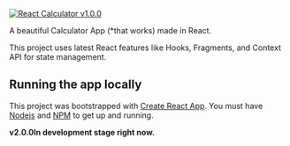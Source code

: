 [![React Calculator v1.0.0](https://i.ibb.co/fxFZBvP/rc-snap.png)](https://awesomelike.github.io/react-calculator/)

A beautiful Calculator App (*that works) made in React.

This project uses latest React features like Hooks, Fragments, and Context API for state management.


## Running the app locally
This project was bootstrapped with [Create React App](https://github.com/facebook/create-react-app).
You must have [Nodejs](http://nodejs.org) and [NPM](http://npmjs.com) to get up and running.


**v2.0.0In development stage right now.**

